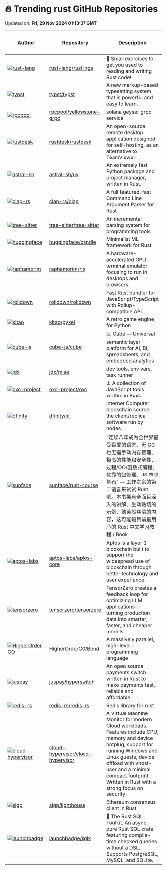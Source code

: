 # 🔥 Trending rust GitHub Repositories

Updated on: **Fri, 29 Nov 2024 01:13:37 GMT**

| Author | Repository | Description | Language | ⭐ Total Stars | 🌟 Stars Today |
|--------|------------|-------------|----------|----------------|----------------|
| [![rust-lang](https://avatars.githubusercontent.com/u/76752051?s=40&v=4)](https://github.com/rust-lang) | [rust-lang/rustlings](https://github.com/rust-lang/rustlings) | 🦀 Small exercises to get you used to reading and writing Rust code! | Rust | 54589 | 55 |
| [![typst](https://avatars.githubusercontent.com/u/17899797?s=40&v=4)](https://github.com/typst) | [typst/typst](https://github.com/typst/typst) | A new markup-based typesetting system that is powerful and easy to learn. | Rust | 35576 | 53 |
| [![rpcpool](https://avatars.githubusercontent.com/u/2633065?s=40&v=4)](https://github.com/rpcpool) | [rpcpool/yellowstone-grpc](https://github.com/rpcpool/yellowstone-grpc) | solana geyser grpc service | Rust | 301 | 6 |
| [![rustdesk](https://avatars.githubusercontent.com/u/71636191?s=40&v=4)](https://github.com/rustdesk) | [rustdesk/rustdesk](https://github.com/rustdesk/rustdesk) | An open-source remote desktop application designed for self-hosting, as an alternative to TeamViewer. | Rust | 76662 | 81 |
| [![astral-sh](https://avatars.githubusercontent.com/u/1309177?s=40&v=4)](https://github.com/astral-sh) | [astral-sh/uv](https://github.com/astral-sh/uv) | An extremely fast Python package and project manager, written in Rust. | Rust | 27933 | 131 |
| [![clap-rs](https://avatars.githubusercontent.com/u/60961?s=40&v=4)](https://github.com/clap-rs) | [clap-rs/clap](https://github.com/clap-rs/clap) | A full featured, fast Command Line Argument Parser for Rust | Rust | 14382 | 9 |
| [![tree-sitter](https://avatars.githubusercontent.com/u/326587?s=40&v=4)](https://github.com/tree-sitter) | [tree-sitter/tree-sitter](https://github.com/tree-sitter/tree-sitter) | An incremental parsing system for programming tools | Rust | 18823 | 15 |
| [![huggingface](https://avatars.githubusercontent.com/u/1041292?s=40&v=4)](https://github.com/huggingface) | [huggingface/candle](https://github.com/huggingface/candle) | Minimalist ML framework for Rust | Rust | 15934 | 11 |
| [![raphamorim](https://avatars.githubusercontent.com/u/3630346?s=40&v=4)](https://github.com/raphamorim) | [raphamorim/rio](https://github.com/raphamorim/rio) | A hardware-accelerated GPU terminal emulator focusing to run in desktops and browsers. | Rust | 4137 | 19 |
| [![rolldown](https://avatars.githubusercontent.com/u/49502170?s=40&v=4)](https://github.com/rolldown) | [rolldown/rolldown](https://github.com/rolldown/rolldown) | Fast Rust bundler for JavaScript/TypeScript with Rollup-compatible API. | Rust | 8926 | 14 |
| [![kitao](https://avatars.githubusercontent.com/u/678802?s=40&v=4)](https://github.com/kitao) | [kitao/pyxel](https://github.com/kitao/pyxel) | A retro game engine for Python | Rust | 15368 | 14 |
| [![cube-js](https://avatars.githubusercontent.com/u/323320?s=40&v=4)](https://github.com/cube-js) | [cube-js/cube](https://github.com/cube-js/cube) | 📊 Cube — Universal semantic layer platform for AI, BI, spreadsheets, and embedded analytics | Rust | 18013 | 8 |
| [![jdx](https://avatars.githubusercontent.com/u/216188?s=40&v=4)](https://github.com/jdx) | [jdx/mise](https://github.com/jdx/mise) | dev tools, env vars, task runner | Rust | 10318 | 32 |
| [![oxc-project](https://avatars.githubusercontent.com/u/1430279?s=40&v=4)](https://github.com/oxc-project) | [oxc-project/oxc](https://github.com/oxc-project/oxc) | ⚓ A collection of JavaScript tools written in Rust. | Rust | 12564 | 16 |
| [![dfinity](https://avatars.githubusercontent.com/u/547359?s=40&v=4)](https://github.com/dfinity) | [dfinity/ic](https://github.com/dfinity/ic) | Internet Computer blockchain source: the client/replica software run by nodes | Rust | 1567 | 1 |
| [![sunface](https://avatars.githubusercontent.com/u/7036754?s=40&v=4)](https://github.com/sunface) | [sunface/rust-course](https://github.com/sunface/rust-course) | “连续八年成为全世界最受喜爱的语言，无 GC 也无需手动内存管理、极高的性能和安全性、过程/OO/函数式编程、优秀的包管理、JS 未来基石" — 工作之余的第二语言来试试 Rust 吧。本书拥有全面且深入的讲解、生动贴切的示例、德芙般丝滑的内容，这可能是目前最用心的 Rust 中文学习教程 / Book | Rust | 25885 | 22 |
| [![aptos-labs](https://avatars.githubusercontent.com/u/73818?s=40&v=4)](https://github.com/aptos-labs) | [aptos-labs/aptos-core](https://github.com/aptos-labs/aptos-core) | Aptos is a layer 1 blockchain built to support the widespread use of blockchain through better technology and user experience. | Rust | 6196 | 2 |
| [![tensorzero](https://avatars.githubusercontent.com/u/1275491?s=40&v=4)](https://github.com/tensorzero) | [tensorzero/tensorzero](https://github.com/tensorzero/tensorzero) | TensorZero creates a feedback loop for optimizing LLM applications — turning production data into smarter, faster, and cheaper models. | Rust | 827 | 37 |
| [![HigherOrderCO](https://avatars.githubusercontent.com/u/4893601?s=40&v=4)](https://github.com/HigherOrderCO) | [HigherOrderCO/Bend](https://github.com/HigherOrderCO/Bend) | A massively parallel, high-level programming language | Rust | 17679 | 66 |
| [![juspay](https://avatars.githubusercontent.com/in/411175?s=40&v=4)](https://github.com/juspay) | [juspay/hyperswitch](https://github.com/juspay/hyperswitch) | An open source payments switch written in Rust to make payments fast, reliable and affordable | Rust | 12655 | 2 |
| [![redis-rs](https://avatars.githubusercontent.com/u/7396?s=40&v=4)](https://github.com/redis-rs) | [redis-rs/redis-rs](https://github.com/redis-rs/redis-rs) | Redis library for rust | Rust | 3669 | 10 |
| [![cloud-hypervisor](https://avatars.githubusercontent.com/u/588224?s=40&v=4)](https://github.com/cloud-hypervisor) | [cloud-hypervisor/cloud-hypervisor](https://github.com/cloud-hypervisor/cloud-hypervisor) | A Virtual Machine Monitor for modern Cloud workloads. Features include CPU, memory and device hotplug, support for running Windows and Linux guests, device offload with vhost-user and a minimal compact footprint. Written in Rust with a strong focus on security. | Rust | 4114 | 3 |
| [![sigp](https://avatars.githubusercontent.com/u/6660660?s=40&v=4)](https://github.com/sigp) | [sigp/lighthouse](https://github.com/sigp/lighthouse) | Ethereum consensus client in Rust | Rust | 2955 | 3 |
| [![launchbadge](https://avatars.githubusercontent.com/u/753919?s=40&v=4)](https://github.com/launchbadge) | [launchbadge/sqlx](https://github.com/launchbadge/sqlx) | 🧰 The Rust SQL Toolkit. An async, pure Rust SQL crate featuring compile-time checked queries without a DSL. Supports PostgreSQL, MySQL, and SQLite. | Rust | 13527 | 6 |
